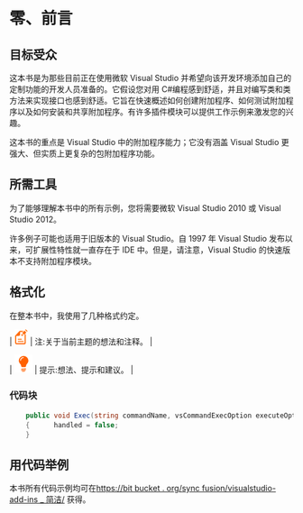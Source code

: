 # 零、前言

## 目标受众

这本书是为那些目前正在使用微软 Visual Studio 并希望向该开发环境添加自己的定制功能的开发人员准备的。它假设您对用 C#编程感到舒适，并且对编写类和类方法来实现接口也感到舒适。它旨在快速概述如何创建附加程序、如何测试附加程序以及如何安装和共享附加程序。有许多插件模块可以提供工作示例来激发您的兴趣。

这本书的重点是 Visual Studio 中的附加程序能力；它没有涵盖 Visual Studio 更强大、但实质上更复杂的包附加程序功能。

## 所需工具

为了能够理解本书中的所有示例，您将需要微软 Visual Studio 2010 或 Visual Studio 2012。

许多例子可能也适用于旧版本的 Visual Studio。自 1997 年 Visual Studio 发布以来，可扩展性特性就一直存在于 IDE 中。但是，请注意，Visual Studio 的快速版本不支持附加程序模块。

## 格式化

在整本书中，我使用了几种格式约定。

| ![](img/image001.png) | 注:关于当前主题的想法和注释。 |

| ![](img/tip.png) | 提示:想法、提示和建议。 |

### 代码块

```cs
    public void Exec(string commandName, vsCommandExecOption executeOption, ref object varIn, ref object varOut, ref bool handled)
    {      handled = false;
    }

```

## 用代码举例

本书所有代码示例均可在[https://bit bucket . org/sync fusion/visualstudio-add-ins _ 简洁/](https://bitbucket.org/syncfusion/visualstudio-add-ins_succinctly/) 获得。